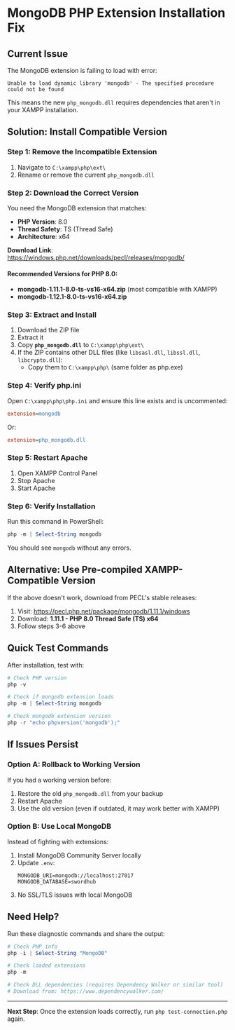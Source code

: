 # MongoDB PHP Extension Installation Fix

## Current Issue
The MongoDB extension is failing to load with error:
```
Unable to load dynamic library 'mongodb' - The specified procedure could not be found
```

This means the new `php_mongodb.dll` requires dependencies that aren't in your XAMPP installation.

## Solution: Install Compatible Version

### Step 1: Remove the Incompatible Extension

1. Navigate to `C:\xampp\php\ext\`
2. Rename or remove the current `php_mongodb.dll`

### Step 2: Download the Correct Version

You need the MongoDB extension that matches:
- **PHP Version**: 8.0
- **Thread Safety**: TS (Thread Safe)
- **Architecture**: x64

**Download Link**: https://windows.php.net/downloads/pecl/releases/mongodb/

#### Recommended Versions for PHP 8.0:
- **mongodb-1.11.1-8.0-ts-vs16-x64.zip** (most compatible with XAMPP)
- **mongodb-1.12.1-8.0-ts-vs16-x64.zip**

### Step 3: Extract and Install

1. Download the ZIP file
2. Extract it
3. Copy **`php_mongodb.dll`** to `C:\xampp\php\ext\`
4. If the ZIP contains other DLL files (like `libsasl.dll`, `libssl.dll`, `libcrypto.dll`):
   - Copy them to `C:\xampp\php\` (same folder as php.exe)

### Step 4: Verify php.ini

Open `C:\xampp\php\php.ini` and ensure this line exists and is uncommented:
```ini
extension=mongodb
```

Or:
```ini
extension=php_mongodb.dll
```

### Step 5: Restart Apache

1. Open XAMPP Control Panel
2. Stop Apache
3. Start Apache

### Step 6: Verify Installation

Run this command in PowerShell:
```powershell
php -m | Select-String mongodb
```

You should see `mongodb` without any errors.

## Alternative: Use Pre-compiled XAMPP-Compatible Version

If the above doesn't work, download from PECL's stable releases:

1. Visit: https://pecl.php.net/package/mongodb/1.11.1/windows
2. Download: **1.11.1 - PHP 8.0 Thread Safe (TS) x64**
3. Follow steps 3-6 above

## Quick Test Commands

After installation, test with:

```powershell
# Check PHP version
php -v

# Check if mongodb extension loads
php -m | Select-String mongodb

# Check mongodb extension version
php -r "echo phpversion('mongodb');"
```

## If Issues Persist

### Option A: Rollback to Working Version

If you had a working version before:
1. Restore the old `php_mongodb.dll` from your backup
2. Restart Apache
3. Use the old version (even if outdated, it may work better with XAMPP)

### Option B: Use Local MongoDB

Instead of fighting with extensions:
1. Install MongoDB Community Server locally
2. Update `.env`:
   ```
   MONGODB_URI=mongodb://localhost:27017
   MONGODB_DATABASE=swordhub
   ```
3. No SSL/TLS issues with local MongoDB

## Need Help?

Run these diagnostic commands and share the output:

```powershell
# Check PHP info
php -i | Select-String "MongoDB"

# Check loaded extensions
php -m

# Check DLL dependencies (requires Dependency Walker or similar tool)
# Download from: https://www.dependencywalker.com/
```

---

**Next Step**: Once the extension loads correctly, run `php test-connection.php` again.
